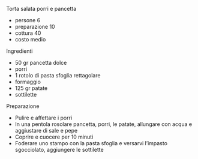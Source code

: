 Torta salata porri e pancetta

- persone 6
- preparazione 10
- cottura 40
- costo medio

Ingredienti

- 50 gr pancetta dolce
- porri
- 1 rotolo di pasta sfoglia rettagolare
- formaggio
- 125 gr patate
- sottilette

Preparazione

- Pulire e affettare i porri
- In una pentola rosolare pancetta, porri, le patate, allungare con acqua e aggiustare di sale e pepe
- Coprire e cuocere per 10 minuti
- Foderare uno stampo con la pasta sfoglia e versarvi l’impasto sgocciolato, aggiungere le sottilette
